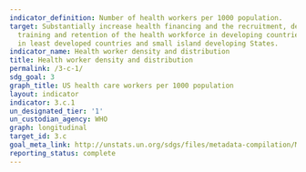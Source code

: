 ```yaml
---
indicator_definition: Number of health workers per 1000 population.
target: Substantially increase health financing and the recruitment, development,
  training and retention of the health workforce in developing countries, especially
  in least developed countries and small island developing States.
indicator_name: Health worker density and distribution
title: Health worker density and distribution
permalink: /3-c-1/
sdg_goal: 3
graph_title: US health care workers per 1000 population
layout: indicator
indicator: 3.c.1
un_designated_tier: '1'
un_custodian_agency: WHO
graph: longitudinal
target_id: 3.c
goal_meta_link: http://unstats.un.org/sdgs/files/metadata-compilation/Metadata-Goal-3.pdf
reporting_status: complete
---
```

